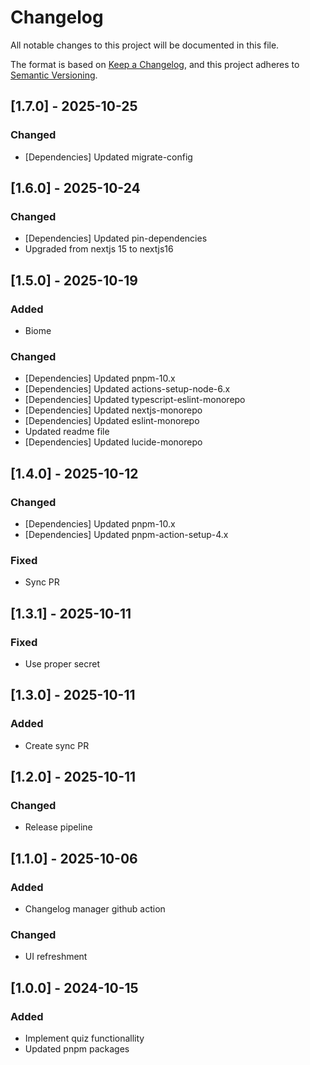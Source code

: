 # Changelog
All notable changes to this project will be documented in this file.

The format is based on [Keep a Changelog](https://keepachangelog.com/en/1.0.0/),
and this project adheres to [Semantic Versioning](https://semver.org/spec/v2.0.0.html).

## [1.7.0] - 2025-10-25
### Changed
- [Dependencies] Updated migrate-config

## [1.6.0] - 2025-10-24
### Changed
- [Dependencies] Updated pin-dependencies
- Upgraded from nextjs 15 to nextjs16

## [1.5.0] - 2025-10-19
### Added
- Biome

### Changed
- [Dependencies] Updated pnpm-10.x
- [Dependencies] Updated actions-setup-node-6.x
- [Dependencies] Updated typescript-eslint-monorepo
- [Dependencies] Updated nextjs-monorepo
- [Dependencies] Updated eslint-monorepo
- Updated readme file
- [Dependencies] Updated lucide-monorepo

## [1.4.0] - 2025-10-12
### Changed
- [Dependencies] Updated pnpm-10.x
- [Dependencies] Updated pnpm-action-setup-4.x

### Fixed
- Sync PR

## [1.3.1] - 2025-10-11
### Fixed
- Use proper secret

## [1.3.0] - 2025-10-11
### Added
- Create sync PR

## [1.2.0] - 2025-10-11
### Changed
- Release pipeline

## [1.1.0] - 2025-10-06
### Added
- Changelog manager github action

### Changed
- UI refreshment

## [1.0.0] - 2024-10-15
### Added
- Implement quiz functionallity
- Updated pnpm packages
